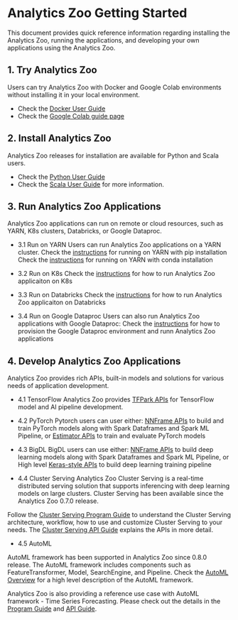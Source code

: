 # Analytics Zoo Getting Started

This document provides quick reference information regarding installing the Analytics Zoo, running the applications, and developing your own applications using the Analytics Zoo. 

## 1. Try Analytics Zoo
Users can try Analytics Zoo with Docker and Google Colab environments without installing it in your local environment.

- Check the [Docker User Guide](https://analytics-zoo.github.io/master/#DockerUserGuide/)
- Check the [Google Colab guide page](https://analytics-zoo.github.io/master/#ProgrammingGuide/run-notebook-colab/)

## 2. Install Analytics Zoo
Analytics Zoo releases for installation are available for Python and Scala users. 
- Check the [Python User Guide](https://analytics-zoo.github.io/master/#PythonUserGuide/install/) 
- Check the [Scala User Guide](https://analytics-zoo.github.io/master/#ScalaUserGuide/install/) for more information. 

## 3. Run Analytics Zoo Applications
Analytics Zoo applications can run on remote or cloud resources, such as YARN, K8s clusters, Databricks, or Google Dataproc. 
- 3.1 Run on YARN
Users can run Analytics Zoo applications on a YARN cluster. 
Check the [instructions](https://analytics-zoo.github.io/master/#PythonUserGuide/run/#run-on-yarn-after-pip-install) for running on YARN with pip installation 
Check the [instructions](https://analytics-zoo.github.io/master/#PythonUserGuide/run/#run-with-conda-environment-on-yarn) for running on YARN with conda installation
 
- 3.2 Run on K8s
Check the [instructions](https://analytics-zoo.github.io) for how to run Analytics Zoo applicaiton on K8s

- 3.3 Run on Databricks
Check the [instructions](https://github.com/intel-analytics/analytics-zoo/blob/master/docs/docs/PlatformGuide/AnalyticsZoo-on-Databricks.md) for how to run Analytics Zoo applicaiton on Databricks

- 3.4 Run on Google Dataproc
Users can also run Analytics Zoo applications with Google Dataproc: 
Check the [instructions](https://analytics-zoo.github.io/master/#ProgrammingGuide/run-on-dataproc/) for how to provision the Google Dataproc environment and runn Analytics Zoo applications 

## 4. Develop Analytics Zoo Applications
Analytics Zoo provides rich APIs, built-in models and solutions for various needs of application development. 

- 4.1 TensorFlow
Analytics Zoo provides [TFPark APIs](https://analytics-zoo.github.io/master/#ProgrammingGuide/TFPark/tensorflow/) for TensorFlow model and AI pipeline development. 

- 4.2 PyTorch
Pytorch users can user either: 
[NNFrame APIs](https://analytics-zoo.github.io/master/#APIGuide/PipelineAPI/nnframes/) to build and train PyTorch models along with Spark Dataframes and Spark ML Pipeline, or 
[Estimator APIs](https://analytics-zoo.github.io/master/#APIGuide/PipelineAPI/estimator/#estimator) to train and evaluate PyTorch models

- 4.3 BigDL
BigDL users can use either: 
[NNFrame APIs](https://analytics-zoo.github.io/master/#APIGuide/PipelineAPI/nnframes/) to build deep learning models along with Spark Dataframes and Spark ML Pipeline, or 
High level [Keras-style APIs](https://analytics-zoo.github.io/master/#KerasStyleAPIGuide/Optimization/training/) to build deep learning training pipeline

- 4.4 Cluster Serving
Analytics Zoo Cluster Serving is a real-time distributed serving solution that supports inferencing with deep learning models on large clusters. Cluster Serving has been available since the Analytics Zoo 0.7.0 release. 

Follow the [Cluster Serving Program Guide](https://analytics-zoo.github.io/master/#ClusterServingGuide/ProgrammingGuide/) to understand the Cluster Serving architecture, workflow, how to use and customize Cluster Serving to your needs.  The [Cluster Serving API Guide](https://analytics-zoo.github.io/master/#ClusterServingGuide/APIGuide/) explains the APIs in more detail. 

- 4.5 AutoML

AutoML framework has been supported in Analytics Zoo since 0.8.0 release. The AutoML framework includes components such as FeatureTransformer, Model, SearchEngine, and Pipeline. Check the [AutoML Overview](https://analytics-zoo.github.io/master/#ProgrammingGuide/AutoML/overview/) for a high level description of the AutoML framework.

Analytics Zoo is also providing a reference use case with AutoML framework - Time Series Forecasting. Please check out the details in the [Program Guide](https://analytics-zoo.github.io/master/#ProgrammingGuide/AutoML/forecasting/) and [API Guide](https://analytics-zoo.github.io/master/#APIGuide/AutoML/time-sequence-predictor/). 
